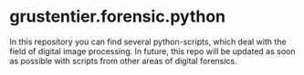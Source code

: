 # grustentier.forensic.python
In this repository you can find several python-scripts, which deal with the field of digital image processing.
In future, this repo will be updated as soon as possible with scripts from other areas of digital forensics.
